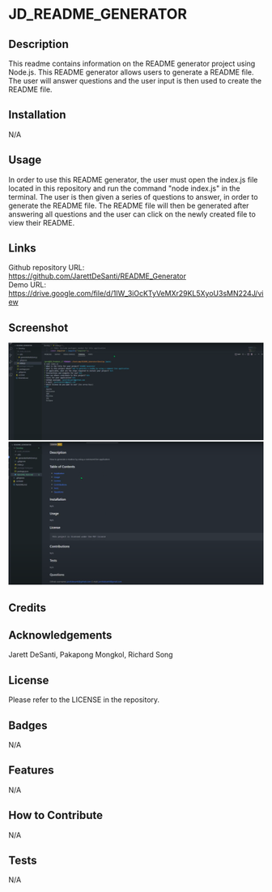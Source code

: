 # JD_README_GENERATOR

## Description

This readme contains information on the README generator project using Node.js. This README generator allows users to generate a README file. The user will answer questions and the user input is then used to create the README file. 

## Installation

N/A

## Usage

In order to use this README generator, the user must open the index.js file located in this repository and run the command "node index.js" in the terminal. The user is then given a series of questions to answer, in order to generate the README file. The README file will then be generated after answering all questions and the user can click on the newly created file to view their README.

## Links

Github repository URL: https://github.com/JarettDeSanti/README_Generator <br>
Demo URL: https://drive.google.com/file/d/1IW_3iOcKTyVeMXr29KL5XyoU3sMN224J/view

## Screenshot

![Alt text](README_Generator_screenshot1.png)
![Alt text](README_Generator_screenshot2.png)

## Credits

## Acknowledgements 

Jarett DeSanti, Pakapong Mongkol, Richard Song

## License

Please refer to the LICENSE in the repository.

## Badges
N/A

## Features
N/A

## How to Contribute
N/A

## Tests
N/A
